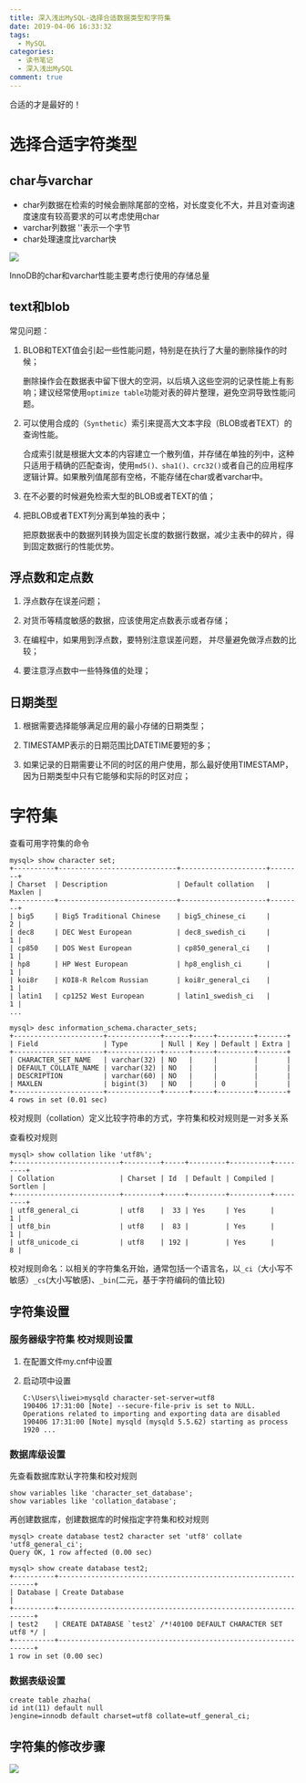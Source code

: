 ```yaml
---
title: 深入浅出MySQL-选择合适数据类型和字符集
date: 2019-04-06 16:33:32
tags:
  - MySQL
categories:
  - 读书笔记
  - 深入浅出MySQL
comment: true
---
```




合适的才是最好的！

<!--more-->

# 选择合适字符类型

## char与varchar

* char列数据在检索的时候会删除尾部的空格，对长度变化不大，并且对查询速度速度有较高要求的可以考虑使用char
* varchar列数据 ''表示一个字节
* char处理速度比varchar快

![](https://i.loli.net/2019/04/06/5ca865cb0bc1d.png)

InnoDB的char和varchar性能主要考虑行使用的存储总量



## text和blob

常见问题：

1. BLOB和TEXT值会引起一些性能问题，特别是在执行了大量的删除操作的时候；

   删除操作会在数据表中留下很大的空洞，以后填入这些空洞的记录性能上有影响；建议经常使用`optimize table`功能对表的碎片整理，避免空洞导致性能问题。

2. 可以使用合成的（`Synthetic`）索引来提高大文本字段（BLOB或者TEXT）的查询性能。

   合成索引就是根据大文本的内容建立一个散列值，并存储在单独的列中，这种只适用于精确的匹配查询，使用`md5()、sha1()、crc32()`或者自己的应用程序逻辑计算。如果散列值尾部有空格，不能存储在char或者varchar中。

3. 在不必要的时候避免检索大型的BLOB或者TEXT的值；

4. 把BLOB或者TEXT列分离到单独的表中；

   把原数据表中的数据列转换为固定长度的数据行数据，减少主表中的碎片，得到固定数据行的性能优势。



## 浮点数和定点数

1. 浮点数存在误差问题；

2. 对货币等精度敏感的数据，应该使用定点数表示或者存储；

3. 在编程中，如果用到浮点数，要特别注意误差问题，   并尽量避免做浮点数的比较；

4. 要注意浮点数中一些特殊值的处理；



## 日期类型

1. 根据需要选择能够满足应用的最小存储的日期类型；

2. TIMESTAMP表示的日期范围比DATETIME要短的多；

3. 如果记录的日期需要让不同的时区的用户使用，那么最好使用TIMESTAMP，因为日期类型中只有它能够和实际的时区对应；



# 字符集

查看可用字符集的命令

```mysql
mysql> show character set;
+----------+-----------------------------+---------------------+--------+
| Charset  | Description                 | Default collation   | Maxlen |
+----------+-----------------------------+---------------------+--------+
| big5     | Big5 Traditional Chinese    | big5_chinese_ci     |      2 |
| dec8     | DEC West European           | dec8_swedish_ci     |      1 |
| cp850    | DOS West European           | cp850_general_ci    |      1 |
| hp8      | HP West European            | hp8_english_ci      |      1 |
| koi8r    | KOI8-R Relcom Russian       | koi8r_general_ci    |      1 |
| latin1   | cp1252 West European        | latin1_swedish_ci   |      1 |
...
```

```mysql
mysql> desc information_schema.character_sets;
+----------------------+-------------+------+-----+---------+-------+
| Field                | Type        | Null | Key | Default | Extra |
+----------------------+-------------+------+-----+---------+-------+
| CHARACTER_SET_NAME   | varchar(32) | NO   |     |         |       |
| DEFAULT_COLLATE_NAME | varchar(32) | NO   |     |         |       |
| DESCRIPTION          | varchar(60) | NO   |     |         |       |
| MAXLEN               | bigint(3)   | NO   |     | 0       |       |
+----------------------+-------------+------+-----+---------+-------+
4 rows in set (0.01 sec)
```



校对规则（collation）定义比较字符串的方式，字符集和校对规则是一对多关系

查看校对规则

```mysql
mysql> show collation like 'utf8%';
+--------------------------+---------+-----+---------+----------+---------+
| Collation                | Charset | Id  | Default | Compiled | Sortlen |
+--------------------------+---------+-----+---------+----------+---------+
| utf8_general_ci          | utf8    |  33 | Yes     | Yes      |       1 |
| utf8_bin                 | utf8    |  83 |         | Yes      |       1 |
| utf8_unicode_ci          | utf8    | 192 |         | Yes      |       8 |
```



校对规则命名：以相关的字符集名开始，通常包括一个语言名，以`_ci`（大小写不敏感）`_cs`(大小写敏感)、`_bin`(二元，基于字符编码的值比较)



## 字符集设置

### 服务器级字符集 校对规则设置

1. 在配置文件my.cnf中设置

2. 启动项中设置

   ```mysql
   C:\Users\liwei>mysqld character-set-server=utf8
   190406 17:31:00 [Note] --secure-file-priv is set to NULL. Operations related to importing and exporting data are disabled
   190406 17:31:00 [Note] mysqld (mysqld 5.5.62) starting as process 1920 ...
   ```



### 数据库级设置

先查看数据库默认字符集和校对规则

```mysql
show variables like 'character_set_database';
show variables like 'collation_database';
```

再创建数据库，创建数据库的时候指定字符集和校对规则

```mysql
mysql> create database test2 character set 'utf8' collate 'utf8_general_ci';
Query OK, 1 row affected (0.00 sec)

mysql> show create database test2;
+----------+----------------------------------------------------------------+
| Database | Create Database                                                |
+----------+----------------------------------------------------------------+
| test2    | CREATE DATABASE `test2` /*!40100 DEFAULT CHARACTER SET utf8 */ |
+----------+----------------------------------------------------------------+
1 row in set (0.00 sec)
```



### 数据表级设置

```mysql
create table zhazha(
id int(11) default null
)engine=innodb default charset=utf8 collate=utf_general_ci;
```



## 字符集的修改步骤

![](https://i.loli.net/2019/04/06/5ca875f4d0adc.jpg)